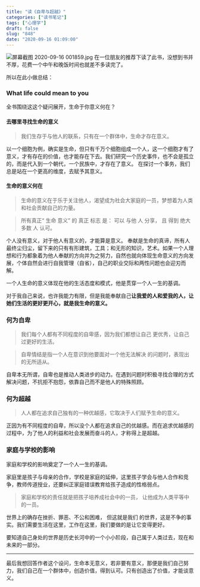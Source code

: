 ```yaml
---
title: "读《自卑与超越》"
categories: ["读书笔记"]
tags: ["心理学"]
draft: false
slug: "848"
date: "2020-09-16 01:09:00"
---
```


![屏幕截图 2020-09-16 001859.jpg](https://img.zhangchen915.com/2020/09/1003945006.jpg)
在一位朋友的推荐下读了此书，没想到书并不厚，花费一个中午和晚饭时间也就差不多读完了。

所以在此小做总结：

### What life could mean to you
全书围绕这这个疑问展开，生命于你意义何在？

#### 去哪里寻找生命的意义

> 我们生存于与他人的联系，只有在一个群体中，生命才存在意义。

以一个细胞为例，确实是生命，但只有千万个细胞组成一个人，这一个细胞才有了意义，才有存在的价值，也才能存在下去。我们研究一个历史事件，也不会是孤立的，而是代入到一个朝代，一个民族中，才存在了意义。
在探讨一个事务，我们总是站在一个更高的维度，去赋予其意义。

#### 生命的意义何在


> 生命的意义在于乐于关注他人，渴望成为社会大家庭的一员，梦想着为人类和社会贡献自己的力量。

> 所有真正“ 生命 意义” 的 真正 标志 是： 可以 与他 人 分享， 且 得到 绝大多数 人 认可。

个人没有意义，对于他人有意义的，才能算是意义。
奉献是生命的真谛，所有人最终尘归尘，留下来的只有有形建筑，工具；和无形的知识，艺术。如果一个人理想和行为都象着为他人奉献的方向并为之努力，自然也就向体现生命意义的方向发展，个体自然会进行自我管理（自省），自己的职业交际和两性问题也会迎刃而解。

一个人生命的意义体现在他的生活态度和模式，他是贯穿一个人一生的基调。

对于我自己来说，也许我能力有限，但是我能奉献自己**让我爱的人和爱我的人，让她们生活的更好更开心，就是我生命的意义。**

### 何为自卑
> 我们每个人都有不同程度的自卑感，因为我们都想让自己 更优秀，让自己过更好的生活。

> 自卑情结是指一个人在意识到他要面对一个他无法解决 的问题时，表现出的无所适从。

自卑本无所谓，自卑也是推动人类进步的动力。在遇到问题时积极寻找合理的方式解决问题，不抗拒不抱怨，依靠自己而不是他人的特殊照顾。

### 何为超越
> 人人都在追求自己独有的一种优越感，它取决于人们赋予生命的意义。

正因为有不同程度的自卑，所以没个人都在追求自己的优越感。而在追求优越感的过程中，为了他人的利益和社会发展而奋斗的人，才称得上是超越。

### 家庭与学校的影响

家庭和学校的影响奠定了一个人一生的基调。

家庭里是孩子与母亲的合作，学校是家庭的延伸，这里孩子学会与他人合作和竞争，教师传道授业，还要纠正家庭错误教育给孩子造成的性格弱点。

>  家庭和学校的责任就是把孩子培养成社会中的一员， 让他成为人类平等中的一员。

世界上的确存在挫折、罪恶、不公和困难， 但这就是我们 的世界，这是不争的事实。我们需要生活在这里，工作在这里，我们要做的是让它变得更好。

要知道自己身处的世界是历史长河中的一个小小阶段，自己属于人类过去，现在和未来的一部分。

----


最后我想回答作者这个设问，生命本无意义，若非要有意义，那便是我们自己努力，我们自己在一个群体中，创造价值，得到认可。只有创造出了价值，才能谈意义。

